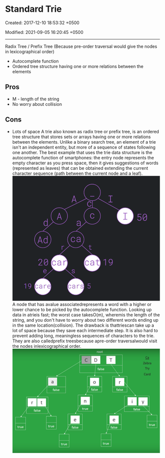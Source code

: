 # Standard Trie

Created: 2017-12-10 18:53:32 +0500

Modified: 2021-09-05 16:20:45 +0500

---

Radix Tree / Prefix Tree (Because pre-order traversal would give the nodes in lexicographical order)
-   Autocomplete function
-   Ordered tree structure having one or more relations between the elements
## Pros
-   M - length of the string
-   No worry about collision
## Cons
-   Lots of space
A trie also known as radix tree or prefix tree, is an ordered tree structure that stores sets or arrays having one or more relations between the elements.
Unlike a binary search tree, an element of a trie isn't an independent entity, but more of a sequence of states following one another.
The best example that uses the trie data structure is the autocomplete function of smartphones: the entry node represents the empty character as you press space, then it gives suggestions of words (represented as leaves) that can be obtained extending the current character sequence (path between the current node and a leaf).
![image](media/Standard-Trie-image1.png)
A node that has avalue associatedrepresents a word with a higher or lower chance to be picked by the autocomplete function.
Looking up data in atrieis fast; the worst case takesO(m), wheremis the length of the string, and you don't have to worry about two different words ending up in the same location(collision).
The drawback is thattriescan take up a lot of space because they save each intermediate step. It is also hard to prevent adding long, meaningless sequences of characters to the trie.
They are also calledprefix treesbecause apre-order traversalwould visit the nodes inlexicographical order.
![image](media/Standard-Trie-image2.png)

